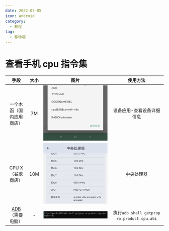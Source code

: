 ```yaml
---
date: 2022-05-05
icon: android
category:
  - 教程
tag:
  - 移动端
---
```


# 查看手机 cpu 指令集

<!-- prettier-ignore -->
|手段|大小|图片|使用方法|
| :-: | :-: | :-: | :-: |
|一个木函（国内应用商店）|7M|![一个木函](/images/articles/Android_ISA/yigemuhan.jpg)|设备应用-查看设备详细信息|
|CPU X（谷歌商店）|10M|![CPU X](/images/articles/Android_ISA/cpux.jpg)|中央处理器|
|[ADB](./adb.md)（需要电脑）|-|![ADB](/images/articles/Android_ISA/adb.png)|执行`adb shell getprop ro.product.cpu.abi`|
